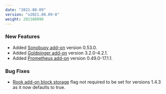 ```yaml
---
date: "2021-08-09"
version: "v2021.08.09-0"
weight: 202108090
---
```


### <span class="label label-green">New Features</span>
- Added [Sonobuoy add-on](/docs/add-ons/sonobuoy) version 0.53.0.
- Added [Goldpinger add-on](/docs/add-ons/goldpinger) version 3.2.0-4.2.1.
- Added [Prometheus add-on](/docs/add-ons/prometheus) version 0.49.0-17.1.1.

### <span class="label label-orange">Bug Fixes</span>
- [Rook add-on block storage](/docs/add-ons/rook#block-storage) flag not required to be set for versions 1.4.3 as it now defaults to true. 